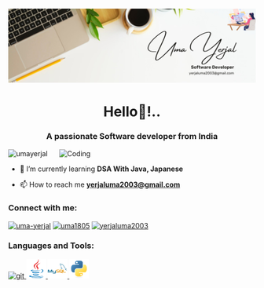 ![ogo](https://github.com/UmaYerjal/UmaYerjal/blob/main/White%20Minimalist%20Profile%20LinkedIn%20Banner%20(1).png)
<h1 align="center">Hello👋!..</h1>
<h3 align="center">A passionate Software developer from India</h3>

<img align="right" alt="Coding" width="400" src="https://media.tenor.com/S59bPkT0pqcAAAAC/programming.gif">

<p align="left"> <img src="https://komarev.com/ghpvc/?username=umayerjal&label=Profile%20views&color=0e75b6&style=flat" alt="umayerjal" /> </p>

- 🌱 I’m currently learning **DSA With Java, Japanese**

- 📫 How to reach me **yerjaluma2003@gmail.com**

<h3 align="left">Connect with me:</h3>
<p align="left">
<a href="https://linkedin.com/in/uma-yerjal" target="blank"><img align="center" src="https://raw.githubusercontent.com/rahuldkjain/github-profile-readme-generator/master/src/images/icons/Social/linked-in-alt.svg" alt="uma-yerjal" height="30" width="40" /></a>
<a href="https://www.codechef.com/users/uma1805" target="blank"><img align="center" src="https://cdn.jsdelivr.net/npm/simple-icons@3.1.0/icons/codechef.svg" alt="uma1805" height="30" width="40" /></a>
<a href="https://www.hackerrank.com/yerjaluma2003" target="blank"><img align="center" src="https://raw.githubusercontent.com/rahuldkjain/github-profile-readme-generator/master/src/images/icons/Social/hackerrank.svg" alt="yerjaluma2003" height="30" width="40" /></a>
</p>

<h3 align="left">Languages and Tools:</h3>
<p align="left"> <a href="https://git-scm.com/" target="_blank" rel="noreferrer"> <img src="https://www.vectorlogo.zone/logos/git-scm/git-scm-icon.svg" alt="git" width="40" height="40"/> </a> <a href="https://www.java.com" target="_blank" rel="noreferrer"> <img src="https://raw.githubusercontent.com/devicons/devicon/master/icons/java/java-original.svg" alt="java" width="40" height="40"/> </a> <a href="https://www.mysql.com/" target="_blank" rel="noreferrer"> <img src="https://raw.githubusercontent.com/devicons/devicon/master/icons/mysql/mysql-original-wordmark.svg" alt="mysql" width="40" height="40"/> </a> <a href="https://www.python.org" target="_blank" rel="noreferrer"> <img src="https://raw.githubusercontent.com/devicons/devicon/master/icons/python/python-original.svg" alt="python" width="40" height="40"/> </a> </p>
